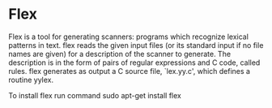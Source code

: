 # Flex
Flex is a tool for generating scanners: programs which recognize lexical patterns in text. flex reads the given input files (or its standard input if no file names are given) for a description of the scanner to generate. The description is in the form of pairs of regular expressions and C code, called rules. flex generates as output a C source file, `lex.yy.c', which defines a routine yylex.


To install flex run command sudo apt-get install flex
